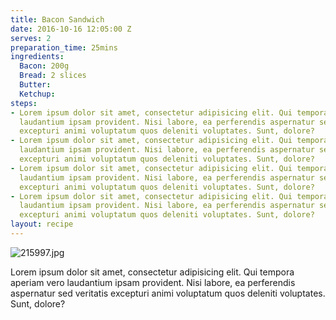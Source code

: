 ```yaml
---
title: Bacon Sandwich
date: 2016-10-16 12:05:00 Z
serves: 2
preparation_time: 25mins
ingredients:
  Bacon: 200g
  Bread: 2 slices
  Butter: 
  Ketchup: 
steps:
- Lorem ipsum dolor sit amet, consectetur adipisicing elit. Qui tempora aperiam vero
  laudantium ipsam provident. Nisi labore, ea perferendis aspernatur sed veritatis
  excepturi animi voluptatum quos deleniti voluptates. Sunt, dolore?
- Lorem ipsum dolor sit amet, consectetur adipisicing elit. Qui tempora aperiam vero
  laudantium ipsam provident. Nisi labore, ea perferendis aspernatur sed veritatis
  excepturi animi voluptatum quos deleniti voluptates. Sunt, dolore?
- Lorem ipsum dolor sit amet, consectetur adipisicing elit. Qui tempora aperiam vero
  laudantium ipsam provident. Nisi labore, ea perferendis aspernatur sed veritatis
  excepturi animi voluptatum quos deleniti voluptates. Sunt, dolore?
- Lorem ipsum dolor sit amet, consectetur adipisicing elit. Qui tempora aperiam vero
  laudantium ipsam provident. Nisi labore, ea perferendis aspernatur sed veritatis
  excepturi animi voluptatum quos deleniti voluptates. Sunt, dolore?
layout: recipe
---
```


![215997.jpg](/uploads/215997.jpg)

Lorem ipsum dolor sit amet, consectetur adipisicing elit. Qui tempora aperiam vero laudantium ipsam provident. Nisi labore, ea perferendis aspernatur sed veritatis excepturi animi voluptatum quos deleniti voluptates. Sunt, dolore?